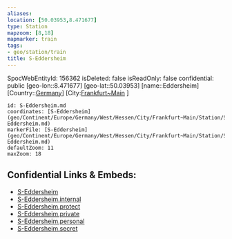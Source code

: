 ```yaml
---
aliases: 
location: [50.03953,8.471677]
type: Station 
mapzoom: [8,18] 
mapmarker: train 
tags:
- geo/station/train
title: S-Eddersheim
---
```

SpocWebEntityId: 156362
isDeleted: false
isReadOnly: false
confidential: public
[geo-lon::8.471677]
[geo-lat::50.03953]
[name::Eddersheim]
[Country::[Germany](geo/Continent/Europe/Germany.md)]
[City:[Frankfurt~Main](geo/Continent/Europe/Germany/West/Hessen/City/Frankfurt~Main.md) ]


```leaflet
id: S-Eddersheim.md
coordinates: [S-Eddersheim](geo/Continent/Europe/Germany/West/Hessen/City/Frankfurt~Main/Station/S-Eddersheim.md)
markerFile: [S-Eddersheim](geo/Continent/Europe/Germany/West/Hessen/City/Frankfurt~Main/Station/S-Eddersheim.md)
defaultZoom: 11 
maxZoom: 18
```


## Confidential Links & Embeds: 
- [S-Eddersheim](../../../../../../../../../../_public/geo/Continent/Europe/Germany/West/Hessen/City/Frankfurt~Main/Station/S-Eddersheim.md) 
- [S-Eddersheim.internal](../../../../../../../../../../_internal/geo/Continent/Europe/Germany/West/Hessen/City/Frankfurt~Main/Station/S-Eddersheim.internal.md) 
- [S-Eddersheim.protect](../../../../../../../../../../_protect/geo/Continent/Europe/Germany/West/Hessen/City/Frankfurt~Main/Station/S-Eddersheim.protect.md) 
- [S-Eddersheim.private](../../../../../../../../../../_private/geo/Continent/Europe/Germany/West/Hessen/City/Frankfurt~Main/Station/S-Eddersheim.private.md) 
- [S-Eddersheim.personal](../../../../../../../../../../_personal/geo/Continent/Europe/Germany/West/Hessen/City/Frankfurt~Main/Station/S-Eddersheim.personal.md) 
- [S-Eddersheim.secret](../../../../../../../../../../_secret/geo/Continent/Europe/Germany/West/Hessen/City/Frankfurt~Main/Station/S-Eddersheim.secret.md) 
